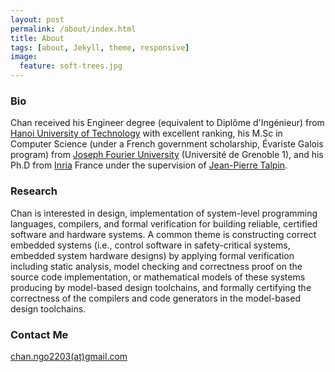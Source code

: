 ```yaml
---
layout: post
permalink: /about/index.html
title: About
tags: [about, Jekyll, theme, responsive]
image:
  feature: soft-trees.jpg
---
```


### Bio
Chan received his Engineer degree (equivalent to Diplôme d'Ingénieur) from [Hanoi University of Technology](http://en.hust.edu.vn/home) with excellent ranking, his M.Sc in Computer Science (under a French government scholarship, Évariste Galois program) from [Joseph Fourier University](https://www.ujf-grenoble.fr/?language=en) (Université de Grenoble 1), and his Ph.D from [Inria](http://www.inria.fr/en/) France under the supervision of [Jean-Pierre Talpin](http://www.irisa.fr/prive/talpin/).

### Research
Chan is interested in design, implementation of system-level programming languages, compilers, and formal verification for building reliable, certified software and hardware systems. A common theme is constructing correct embedded systems (i.e., control software in safety-critical systems, embedded system hardware designs) by applying formal verification including static analysis, model checking and correctness proof on the source code implementation, or mathematical models of these systems producing by model-based design toolchains, and formally certifying the correctness of the compilers and code generators in the model-based design toolchains.

### Contact Me
[chan.ngo2203(at)gmail.com](mailto:chan.ngo2203@gmail.com)
